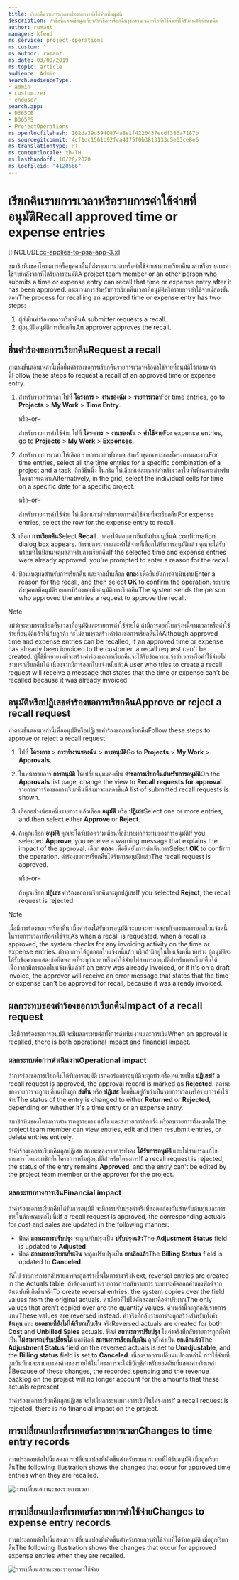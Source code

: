 ```yaml
---
title: เรียกคืนรายการเวลาหรือรายการค่าใช้จ่ายที่อนุมัติ
description: หัวข้อนี้แสดงข้อมูลเกี่ยวกับวิธีการเรียกคืนธุรกรรมเวลาหรือค่าใช้จ่ายที่ได้รับอนุมัติก่อนหน้า
author: rumant
manager: kfend
ms.service: project-operations
ms.custom: ''
ms.author: rumant
ms.date: 03/08/2019
ms.topic: article
audience: Admin
search.audienceType:
- admin
- customizer
- enduser
search.app:
- D365CE
- D365PS
- ProjectOperations
ms.openlocfilehash: 102da39d5940874a8e1f4220437ecdf386a7187b
ms.sourcegitcommit: 4cf1dc1561b92fca4175f0b3813133c5e63ce8e6
ms.translationtype: HT
ms.contentlocale: th-TH
ms.lasthandoff: 10/28/2020
ms.locfileid: "4120566"
---
```

# <a name="recall-approved-time-or-expense-entries"></a><span data-ttu-id="3c89a-103">เรียกคืนรายการเวลาหรือรายการค่าใช้จ่ายที่อนุมัติ</span><span class="sxs-lookup"><span data-stu-id="3c89a-103">Recall approved time or expense entries</span></span>

[!INCLUDE[cc-applies-to-psa-app-3.x](../includes/cc-applies-to-psa-app-3x.md)]

<span data-ttu-id="3c89a-104">สมาชิกทีมของโครงการหรือบุคคลอื่นที่ส่งรายการเวลาหรือค่าใช้จ่ายสามารถเรียกคืนเวลาหรือรายการค่าใช้จ่ายหลังจากที่ได้รับการอนุมัติ</span><span class="sxs-lookup"><span data-stu-id="3c89a-104">A project team member or an other person who submits a time or expense entry can recall that time or expense entry after it has been approved.</span></span> <span data-ttu-id="3c89a-105">กระบวนการสำหรับการเรียกคืนเวลาที่อนุมัติหรือรายการค่าใช้จ่ายมีสองขั้นตอน</span><span class="sxs-lookup"><span data-stu-id="3c89a-105">The process for recalling an approved time or expense entry has two steps:</span></span>

1. <span data-ttu-id="3c89a-106">ผู้ส่งยื่นคำร้องขอการเรียกคืน</span><span class="sxs-lookup"><span data-stu-id="3c89a-106">A submitter requests a recall.</span></span>
2. <span data-ttu-id="3c89a-107">ผู้อนุมัติอนุมัติการเรียกคืน</span><span class="sxs-lookup"><span data-stu-id="3c89a-107">An approver approves the recall.</span></span>

## <a name="request-a-recall"></a><span data-ttu-id="3c89a-108">ยื่นคำร้องขอการเรียกคืน</span><span class="sxs-lookup"><span data-stu-id="3c89a-108">Request a recall</span></span>

<span data-ttu-id="3c89a-109">ทำตามขั้นตอนเหล่านี้เพื่อยื่นคำร้องขอการเรียกคืนรายการเวลาหรือค่าใช้จ่ายที่อนุมัติไว้ก่อนหน้านี้</span><span class="sxs-lookup"><span data-stu-id="3c89a-109">Follow these steps to request a recall of an approved time or expense entry.</span></span>

1. <span data-ttu-id="3c89a-110">สำหรับรายการเวลา ไปที่ **โครงการ** \> **งานของฉัน** \> **รายการเวลา**</span><span class="sxs-lookup"><span data-stu-id="3c89a-110">For time entries, go to **Projects** \> **My Work** \> **Time Entry**.</span></span>

    <span data-ttu-id="3c89a-111">หรือ</span><span class="sxs-lookup"><span data-stu-id="3c89a-111">–or–</span></span>

    <span data-ttu-id="3c89a-112">สำหรับรายการค่าใช้จ่าย ไปที่ **โครงการ** \> **งานของฉัน** \> **ค่าใช้จ่าย**</span><span class="sxs-lookup"><span data-stu-id="3c89a-112">For expense entries, go to **Projects** \> **My Work** \> **Expenses**.</span></span>

2. <span data-ttu-id="3c89a-113">สำหรับรายการเวลา ให้เลือก รายการเวลาทั้งหมด สำหรับชุดเฉพาะของโครงการและงาน</span><span class="sxs-lookup"><span data-stu-id="3c89a-113">For time entries, select all the time entries for a specific combination of a project and a task.</span></span> <span data-ttu-id="3c89a-114">อีกวิธีหนึ่ง ในกริด ให้เลือกแต่ละเซลล์สำหรับเวลาในวันที่เฉพาะสำหรับโครงการเฉพาะ</span><span class="sxs-lookup"><span data-stu-id="3c89a-114">Alternatively, in the grid, select the individual cells for time on a specific date for a specific project.</span></span>

    <span data-ttu-id="3c89a-115">หรือ</span><span class="sxs-lookup"><span data-stu-id="3c89a-115">–or–</span></span>

    <span data-ttu-id="3c89a-116">สำหรับรายการค่าใช้จ่าย ให้เลือกแถวสำหรับรายการค่าใช้จ่ายที่จะเรียกคืน</span><span class="sxs-lookup"><span data-stu-id="3c89a-116">For expense entries, select the row for the expense entry to recall.</span></span>

3. <span data-ttu-id="3c89a-117">เลือก **การเรียกคืน**</span><span class="sxs-lookup"><span data-stu-id="3c89a-117">Select **Recall**.</span></span> <span data-ttu-id="3c89a-118">กล่องโต้ตอบการยืนยันปรากฏขึ้น</span><span class="sxs-lookup"><span data-stu-id="3c89a-118">A confirmation dialog box appears.</span></span> <span data-ttu-id="3c89a-119">ถ้ารายการเวลาและค่าใช้จ่ายที่เลือกได้รับการอนุมัติแล้ว คุณจะได้รับพร้อมท์ให้ป้อนเหตุผลสำหรับการเรียกคืน</span><span class="sxs-lookup"><span data-stu-id="3c89a-119">If the selected time and expense entries were already approved, you're prompted to enter a reason for the recall.</span></span>
4. <span data-ttu-id="3c89a-120">ป้อนเหตุผลสำหรับการเรียกคืน และจากนั้นเลือก **ตกลง** เพื่อยืนยันการดำเนินงาน</span><span class="sxs-lookup"><span data-stu-id="3c89a-120">Enter a reason for the recall, and then select **OK** to confirm the operation.</span></span> <span data-ttu-id="3c89a-121">ระบบจะส่งบุคคลที่อนุมัติรายการที่ร้องขอเพื่ออนุมัติการเรียกคืน</span><span class="sxs-lookup"><span data-stu-id="3c89a-121">The system sends the person who approved the entries a request to approve the recall.</span></span>

> [!NOTE]
> <span data-ttu-id="3c89a-122">แม้ว่าจะสามารถเรียกคืนเวลาที่อนุมัติและรายการค่าใช้จ่ายได้ ถ้ามีการออกใบแจ้งหนี้ตามเวลาหรือค่าใช้จ่ายที่อนุมัติแล้วให้กับลูกค้า จะไม่สามารถสร้างคำร้องขอการเรียกคืนได้</span><span class="sxs-lookup"><span data-stu-id="3c89a-122">Although approved time and expense entries can be recalled, if an approved time or expense has already been invoiced to the customer, a recall request can't be created.</span></span> <span data-ttu-id="3c89a-123">ผู้ใช้ที่พยายามที่จะสร้างคำร้องขอการเรียกคืนจะได้รับข้อความแจ้งว่าเวลาหรือค่าใช้จ่ายไม่สามารถเรียกคืนได้ เนื่องจากมีการออกใบแจ้งหนี้แล้ว</span><span class="sxs-lookup"><span data-stu-id="3c89a-123">A user who tries to create a recall request will receive a message that states that the time or expense can't be recalled because it was already invoiced.</span></span>

## <a name="approve-or-reject-a-recall-request"></a><span data-ttu-id="3c89a-124">อนุมัติหรือปฏิเสธคำร้องขอการเรียกคืน</span><span class="sxs-lookup"><span data-stu-id="3c89a-124">Approve or reject a recall request</span></span>

<span data-ttu-id="3c89a-125">ทำตามขั้นตอนเหล่านี้เพื่ออนุมัติหรือปฏิเสธคำร้องขอการเรียกคืน</span><span class="sxs-lookup"><span data-stu-id="3c89a-125">Follow these steps to approve or reject a recall request.</span></span>

1. <span data-ttu-id="3c89a-126">ไปที่ **โครงการ** \> **การทำงานของฉัน** \> **การอนุมัติ**</span><span class="sxs-lookup"><span data-stu-id="3c89a-126">Go to **Projects** \> **My Work** \> **Approvals**.</span></span>
2. <span data-ttu-id="3c89a-127">ในหน้ารายการ **การอนุมัติ** ให้เปลี่ยนมุมมองเป็น **คำขอการเรียกคืนสำหรับการอนุมัติ**</span><span class="sxs-lookup"><span data-stu-id="3c89a-127">On the **Approvals** list page, change the view to **Recall requests for approval**.</span></span> <span data-ttu-id="3c89a-128">รายการการร้องขอการเรียกคืนที่ส่งมาจะแสดงขึ้น</span><span class="sxs-lookup"><span data-stu-id="3c89a-128">A list of submitted recall requests is shown.</span></span>
3. <span data-ttu-id="3c89a-129">เลือกอย่างน้อยหนึ่งรายการ แล้วเลือก **อนุมัติ** หรือ **ปฏิเสธ**</span><span class="sxs-lookup"><span data-stu-id="3c89a-129">Select one or more entries, and then select either **Approve** or **Reject**.</span></span>
4. <span data-ttu-id="3c89a-130">ถ้าคุณเลือก **อนุมัติ** คุณจะได้รับข้อความเตือนที่อธิบายผลกระทบของการอนุมัติ</span><span class="sxs-lookup"><span data-stu-id="3c89a-130">If you selected **Approve**, you receive a warning message that explains the impact of the approval.</span></span> <span data-ttu-id="3c89a-131">เลือก **ตกลง** เพื่อยืนยันการดำเนินการ</span><span class="sxs-lookup"><span data-stu-id="3c89a-131">Select **OK** to confirm the operation.</span></span> <span data-ttu-id="3c89a-132">คำร้องขอการเรียกคืนได้รับการอนุมัติแล้ว</span><span class="sxs-lookup"><span data-stu-id="3c89a-132">The recall request is approved.</span></span>

    <span data-ttu-id="3c89a-133">หรือ</span><span class="sxs-lookup"><span data-stu-id="3c89a-133">–or–</span></span>

    <span data-ttu-id="3c89a-134">ถ้าคุณเลือก **ปฏิเสธ** คำร้องขอการเรียกคืนจะถูกปฏิเสธ</span><span class="sxs-lookup"><span data-stu-id="3c89a-134">If you selected **Reject**, the recall request is rejected.</span></span>

> [!NOTE]
> <span data-ttu-id="3c89a-135">เมื่อมีการร้องขอการเรียกคืน เมื่อคำร้องได้รับการอนุมัติ ระบบจะตรวจสอบกิจกรรมการออกใบแจ้งหนี้ในรายการเวลาหรือค่าใช้จ่าย</span><span class="sxs-lookup"><span data-stu-id="3c89a-135">As when a recall is requested, when a recall is approved, the system checks for any invoicing activity on the time or expense entries.</span></span> <span data-ttu-id="3c89a-136">ถ้ารายการได้ถูกออกใบแจ้งหนี้แล้ว หรือถ้ามีอยู่ในใบแจ้งหนี้แบบร่าง ผู้อนุมัติจะได้รับข้อความแสดงข้อผิดพลาดที่ระบุว่าเวลาหรือค่าใช้จ่ายไม่สามารถอนุมัติสำหรับการเรียกคืนได้ เนื่องจากมีการออกใบแจ้งหนี้แล้ว</span><span class="sxs-lookup"><span data-stu-id="3c89a-136">If an entry was already invoiced, or if it's on a draft invoice, the approver will receive an error message that states that the time or expense can't be approved for recall, because it was already invoiced.</span></span>

## <a name="impact-of-a-recall-request"></a><span data-ttu-id="3c89a-137">ผลกระทบของคำร้องขอการเรียกคืน</span><span class="sxs-lookup"><span data-stu-id="3c89a-137">Impact of a recall request</span></span>

<span data-ttu-id="3c89a-138">เมื่อมีการร้องขอการอนุมัติ จะมีผลกระทบต่อทั้งการดำเนินงานและการเงิน</span><span class="sxs-lookup"><span data-stu-id="3c89a-138">When an approval is recalled, there is both operational impact and financial impact.</span></span>

### <a name="operational-impact"></a><span data-ttu-id="3c89a-139">ผลกระทบต่อการดำเนินงาน</span><span class="sxs-lookup"><span data-stu-id="3c89a-139">Operational impact</span></span>

<span data-ttu-id="3c89a-140">ถ้าการร้องขอการเรียกคืนได้รับการอนุมัติ เรกคอร์ดการอนุมัติจะถูกทำเครื่องหมายเป็น **ปฏิเสธ**</span><span class="sxs-lookup"><span data-stu-id="3c89a-140">If a recall request is approved, the approval record is marked as **Rejected**.</span></span> <span data-ttu-id="3c89a-141">สถานะของรายการจะถูกเปลี่ยนเป็นถูก **ส่งคืน** หรือ **ปฏิเสธ** โดยขึ้นอยู่กับว่าเป็นรายการเวลาหรือรายการค่าใช้จ่าย</span><span class="sxs-lookup"><span data-stu-id="3c89a-141">The status of the entry is changed to either **Returned** or **Rejected**, depending on whether it's a time entry or an expense entry.</span></span>

<span data-ttu-id="3c89a-142">สมาชิกทีมของโครงการสามารถดูรายการ แก้ไข และส่งรายการอีกครั้ง หรือลบรายการทั้งหมดได้</span><span class="sxs-lookup"><span data-stu-id="3c89a-142">The project team member can view entries, edit and then resubmit entries, or delete entries entirely.</span></span>

<span data-ttu-id="3c89a-143">ถ้าคำร้องขอการเรียกคืนถูกปฏิเสธ สถานะของรายการยังคง **ได้รับการอนุมัติ** และไม่สามารถแก้ไขรายการ โดยสมาชิกทีมโครงการหรือผู้อนุมัติสำหรับโครงการ</span><span class="sxs-lookup"><span data-stu-id="3c89a-143">If a recall request is rejected, the status of the entry remains **Approved**, and the entry can't be edited by the project team member or the approver for the project.</span></span>

### <a name="financial-impact"></a><span data-ttu-id="3c89a-144">ผลกระทบทางการเงิน</span><span class="sxs-lookup"><span data-stu-id="3c89a-144">Financial impact</span></span>

<span data-ttu-id="3c89a-145">ถ้าคำร้องขอการเรียกคืนได้รับการอนุมัติ จะมีการปรับปรุงค่าจริงที่สอดคล้องกันสำหรับต้นทุนและการขายในลักษณะต่อไปนี้:</span><span class="sxs-lookup"><span data-stu-id="3c89a-145">If a recall request is approved, the corresponding actuals for cost and sales are updated in the following manner:</span></span>

- <span data-ttu-id="3c89a-146">ฟิลด์ **สถานะการปรับปรุง** จะถูกปรับปรุงเป็น **ปรับปรุงแล้ว**</span><span class="sxs-lookup"><span data-stu-id="3c89a-146">The **Adjustment Status** field is updated to **Adjusted**.</span></span>
- <span data-ttu-id="3c89a-147">ฟิลด์ **สถานะการเรียกเก็บเงิน** จะถูกปรับปรุงเป็น **ยกเลิกแล้ว**</span><span class="sxs-lookup"><span data-stu-id="3c89a-147">The **Billing Status** field is updated to **Canceled**.</span></span>

<span data-ttu-id="3c89a-148">ถัดไป รายการการกลับรายการจะถูกสร้างขึ้นในตารางจริง</span><span class="sxs-lookup"><span data-stu-id="3c89a-148">Next, reversal entries are created in the Actuals table.</span></span> <span data-ttu-id="3c89a-149">ถ้าต้องการสร้างรายการการกลับรายการ ระบบจะคัดลอกค่าของฟิลด์จากต้นฉบับที่เกิดขึ้นจริง</span><span class="sxs-lookup"><span data-stu-id="3c89a-149">To create reversal entries, the system copies over the field values from the original actuals.</span></span> <span data-ttu-id="3c89a-150">ค่าเดียวที่ไม่ได้คัดลอกมาคือค่าปริมาณ</span><span class="sxs-lookup"><span data-stu-id="3c89a-150">The only values that aren't copied over are the quantity values.</span></span> <span data-ttu-id="3c89a-151">ค่าเหล่านี้จะถูกกลับรายการแทน</span><span class="sxs-lookup"><span data-stu-id="3c89a-151">These values are reversed instead.</span></span> <span data-ttu-id="3c89a-152">ค่าจริงที่กลับรายการจะถูกสร้างสำหรับทั้งค่า **ต้นทุน** และ **ยอดขายที่ยังไม่ได้เรียกเก็บเงิน** จริง</span><span class="sxs-lookup"><span data-stu-id="3c89a-152">Reversed actuals are created for both **Cost** and **Unbilled Sales** actuals.</span></span> <span data-ttu-id="3c89a-153">ฟิลด์ **สถานะการปรับปรุง** ในค่าจริงที่กลับรายการถูกตั้งค่าเป็น **ไม่สามารถปรับเปลี่ยนได้** และฟิลด์ **สถานะการเรียกเก็บเงิน** ถูกตั้งค่าเป็น **ยกเลิกแล้ว**</span><span class="sxs-lookup"><span data-stu-id="3c89a-153">The **Adjustment Status** field on the reversed actuals is set to **Unadjustable**, and the **Billing status** field is set to **Canceled**.</span></span> <span data-ttu-id="3c89a-154">เนื่องจากการเปลี่ยนแปลงเหล่านี้ การใช้จ่ายที่ถูกบันทึกและรายการคงค้างของรายได้ในโครงการจะไม่มีบัญชีสำหรับยอดเงินที่แสดงค่าจริงเหล่านี้</span><span class="sxs-lookup"><span data-stu-id="3c89a-154">Because of these changes, the recorded spending and the revenue backlog on the project will no longer account for the amounts that these actuals represent.</span></span>

<span data-ttu-id="3c89a-155">ถ้าคำร้องขอการเรียกคืนถูกปฏิเสธ จะไม่มีผลกระทบทางการเงินในโครงการ</span><span class="sxs-lookup"><span data-stu-id="3c89a-155">If a recall request is rejected, there is no financial impact on the project.</span></span>

## <a name="changes-to-time-entry-records"></a><span data-ttu-id="3c89a-156">การเปลี่ยนแปลงที่เรกคอร์ดรายการเวลา</span><span class="sxs-lookup"><span data-stu-id="3c89a-156">Changes to time entry records</span></span>

<span data-ttu-id="3c89a-157">ภาพประกอบต่อไปนี้แสดงการเปลี่ยนแปลงที่เกิดขึ้นสำหรับรายการเวลาที่ได้รับอนุมัติ เมื่อถูกเรียกคืน</span><span class="sxs-lookup"><span data-stu-id="3c89a-157">The following illustration shows the changes that occur for approved time entries when they are recalled.</span></span>

![การเปลี่ยนสถานะของรายการเวลา](media/TimeEntryStateTransitions.png)

## <a name="changes-to-expense-entry-records"></a><span data-ttu-id="3c89a-159">การเปลี่ยนแปลงที่เรกคอร์ดรายการค่าใช้จ่าย</span><span class="sxs-lookup"><span data-stu-id="3c89a-159">Changes to expense entry records</span></span>

<span data-ttu-id="3c89a-160">ภาพประกอบต่อไปนี้แสดงการเปลี่ยนแปลงที่เกิดขึ้นสำหรับรายการค่าใช้จ่ายที่ได้รับอนุมัติ เมื่อถูกเรียกคืน</span><span class="sxs-lookup"><span data-stu-id="3c89a-160">The following illustration shows the changes that occur for approved expense entries when they are recalled.</span></span>

![การเปลี่ยนสถานะของรายการค่าใช้จ่าย](media/ExpenseEntryStateTransitions.png)

